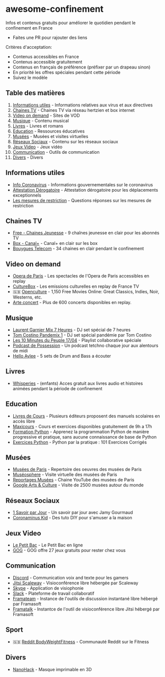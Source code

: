 # awesome-confinement

Infos et contenus gratuits pour améliorer le quotidien pendant le confinement en France

- Faites une PR pour rajouter des liens

Critères d'acceptation:

- Contenus accessibles en France
- Contenus accessible gratuitement
- Contenus en français de préférence (préfixer par un drapeau sinon)
- En priorité les offres spéciales pendant cette période
- Suivez le modèle

## Table des matières

1. [Informations utiles](#informations-utiles) - Informations relatives aux virus et aux directives
2. [Chaines TV](#chaines-tv) - Chaines TV via réseau hertzien et box internet
3. [Video on demand](#video-on-demand) - Sites de VOD
4. [Musique](#musique) - Contenu musical
5. [Livres](#livres) - Livres et romans
6. [Education](#education) - Ressources éducatives
7. [Musées](#musees) - Musées et visites virtuelles
8. [Réseaux Sociaux](#reseaux-sociaux) - Contenu sur les réseaux sociaux
9. [Jeux Video](#jeux-video) - Jeux vidéo
10. [Communication](#communication) - Outils de communication
11. [Divers](#divers) - Divers

## Informations utiles

- [Info Coronavirus](https://www.gouvernement.fr/info-coronavirus) - Informations gouvernementales sur le coronavirus
- [Attestation Dérogatoire](https://www.gouvernement.fr/sites/default/files/contenu/piece-jointe/2020/03/attestation_de_deplacement_derogatoire.pdf) - Attestation dérogatoire pour les déplacements exceptionnels
- [Les mesures de restriction](https://www.interieur.gouv.fr/Actualites/L-actu-du-Ministere/Coronavirus-COVID-19-Questions-reponses-sur-les-mesures-de-restrictions) - Questions réponses sur les mesures de restriction

## Chaines TV

- [Free - Chaines Jeunesse](https://www.phonandroid.com/free-chaines-jeunesse-en-clair.html) - 9 chaînes jeunesse en clair pour les abonnés TV
- [Box - Canal+](https://twitter.com/maxsaada/status/1239598363772887041) - Canal+ en clair sur les box
- [Bouygues Telecom](https://www.bouyguestelecom.fr/choisir-bouygues-telecom/covid-19-bouygues-telecom-se-mobilise) - 34 chaines en clair pendant le confinement

## Video on demand

- [Opera de Paris](https://www.operadeparis.fr/magazine) - Les spectacles de l'Opera de Paris accessibles en replay
- [CultureBox](https://www.france.tv/spectacles-et-culture/) - Les emissions culturelles en replay de France TV
- :gb: [Openculture](http://www.openculture.com/freemoviesonline) - 1,150 Free Movies Online: Great Classics, Indies, Noir, Westerns, etc.
- [Arte concert](https://www.arte.tv/fr/arte-concert/) - Plus de 600 concerts disponibles en replay.

## Musique

- [Laurent Garnier Mix 7 Heures](https://www.traxmag.com/laurent-garnier-mix-7-heures-confinement/) - DJ set spécial de 7 heures
- [Tom Costino Pandemix 1](https://soundcloud.com/tom-costino/pandemix-01) - DJ set spécial pandémie par Tom Costino
- [Les 10 Minutes du Peuple 17/04](https://open.spotify.com/playlist/1AdoMLG49T2OhQIz79xtgX) - Playlist collaborative spéciale
- [Podcast de Possession](https://soundcloud.com/intothevalley) - Un podcast tetchno chaque jour aux alentours de midi
- [Hello Aylee](https://helloaylee.fr/5-sets-drum-and-bass-de-2020-teletravail-coronavirus/) - 5 sets de Drum and Bass a écouter

## Livres

- [Whisperies](https://www.facebook.com/168489050000869/posts/1394230980759997/) - (enfants) Acces gratuit aux livres audio et histoires animées pendant la période de confinement

## Education

- [Livres de Cours](https://www.dealabs.com/bons-plans/continuite-pedagogiques-1853961) - Plusieurs éditeurs proposent des manuels scolaires en accès libre
- [Maxicours](https://www.maxicours.com/se/entraide-covid19) - Cours et exercices disponibles gratuitement de 9h a 17h
- [Formation Python](https://www.docstring.fr/formations/la-formation-complete-python/) - Apprenez la programmation Python de manière progressive et pratique, sans aucune connaissance de base de Python
- [Exercices Python](https://www.docstring.fr/formations/python-par-la-pratique-101-exercices-corriges/) - Python par la pratique : 101 Exercices Corrigés

## Musées

- [Musées de Paris](http://parismuseescollections.paris.fr/fr) - Repertoire des oeuvres des musées de Paris
- [Muséosphere](http://museosphere.paris.fr/) - Visite virtuelle des musées de Paris
- [Reportages Musées](https://www.youtube.com/channel/UC6tjnYtebuODogr6C-ac-6g) - Chaine YouTube des musées de Paris
- [Google Arts & Culture](https://artsandculture.google.com/partner?hl=en) - Visite de 2500 musées autour du monde

## Réseaux Sociaux

- [1 Savoir par Jour](https://twitter.com/gourmaud_jamy/status/1239956880929284098) - Un savoir par jour avec Jamy Gourmaud
- [Coronaminus Kid](https://www.instagram.com/coronaminus_kid/) - Des tuto DIY pour s'amuser a la maison

## Jeux Video

- [Le Petit Bac](https://petitbacenligne.net/) - Le Petit Bac en ligne
- [GOG](https://www.gog.com/partner/stay_at_home) - GOG offre 27 jeux gratuits pour rester chez vous

## Communication

- [Discord](https://discordapp.com/) - Communication voix and texte pour les gamers
- [Jitsi Scaleway](https://ensemble.scaleway.com) - Visioconférence libre hébergée par Scaleway
- [Skype](https://www.skype.com/fr/) - Application de visiophonie
- [Slack](https://slack.com/) - Plateforme de travail collaboratif
- [Framateam](https://framateam.org/) - Instance de l'outils de discussion instantané libre hébergé par Framasoft
- [Framatalk](https://framatalk.org/accueil/fr/) - Instantce de l'outil de visioconférence libre Jitsi hébergé par Framasoft

## Sport

- :gb: [Reddit BodyWeightFitness](https://www.reddit.com/r/bodyweightfitness/) - Communauté Reddit sur le Fitness

## Divers

- [NanoHack](http://copper3d.com/hackthepandemic/) - Masque imprimable en 3D
